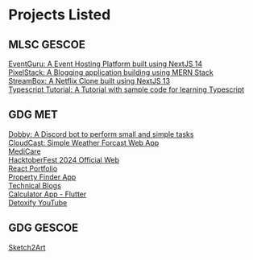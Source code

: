 # Projects Listed

## MLSC GESCOE
[EventGuru: A Event Hosting Platform built using NextJS 14](https://github.com/mlscgescoe/eventGuru)<br/>
[PixelStack: A Blogging application building using MERN Stack](https://github.com/mlscgescoe/pixelstack)<br/>
[StreamBox: A Netflix Clone built using NextJS 13](https://github.com/mlscgescoe/streambox)<br/>
[Typescript Tutorial: A Tutorial with sample code for learning Typescript](https://github.com/mlscgescoe/typescript_tutorial)<br/>

## GDG MET
[Dobby: A Discord bot to perform small and simple tasks](https://github.com/GDGC-MET/DobbyBot)<br/>
[CloudCast: Simple Weather Forcast Web App](https://github.com/GDGC-MET/Weather_App)  <br/>
[MediCare](https://github.com/GDGC-MET/medicareapp-flutter) <br/>
[HacktoberFest 2024 Official Web](https://github.com/GDGC-MET/Hacktoberfest2024Nashik) <br/>
[React Portfolio](https://github.com/GDGC-MET/A-Demo-Portfolio-Website-React) <br/>
[Property Finder App](https://github.com/GDGC-MET/Finderr-Property-Website-React) <br/>
[Technical Blogs](https://github.com/GDGC-MET/Technical_Blogs) <br/>
[Calculator App - Flutter](https://github.com/GDGC-MET/calculator-flutter) <br/>
[Detoxify YouTube](https://github.com/GDGC-MET/Detoxify-Youtube)

## GDG GESCOE
[Sketch2Art](https://github.com/mlscgescoe/Sketch2Art)
